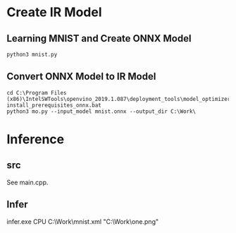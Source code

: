 # Create IR Model
## Learning MNIST and Create ONNX Model

~~~python
python3 mnist.py
~~~

## Convert ONNX Model to IR Model

```
cd C:\Program Files (x86)\IntelSWTools\openvino_2019.1.087\deployment_tools\model_optimizer\install_prerequisites
install_prerequisites_onnx.bat
python3 mo.py --input_model mnist.onnx --output_dir C:\Work\
```

# Inference

## src
See main.cpp.

## Infer
infer.exe CPU C:\Work\mnist.xml "C:\Work\one.png"
